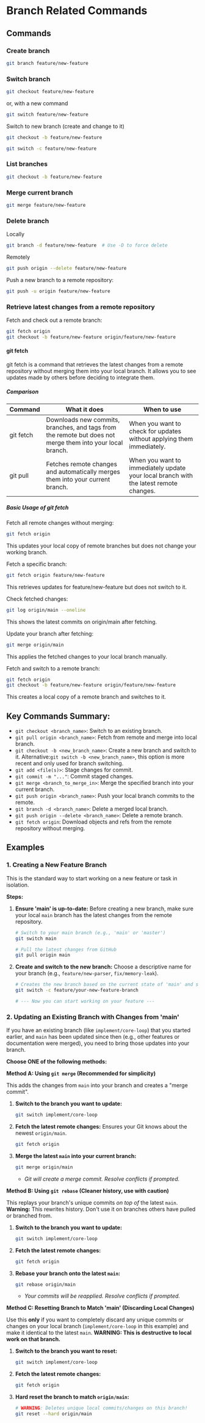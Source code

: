 # Branch Related Commands

## Commands


### Create branch

```sh
git branch feature/new-feature
```

### Switch branch

```sh
git checkout feature/new-feature
```
or, with a new command
```sh
git switch feature/new-feature
```

Switch to new branch (create and change to it)
```sh
git checkout -b feature/new-feature
```

```sh
git switch -c feature/new-feature
```
### List branches

```sh
git checkout -b feature/new-feature
```

### Merge current branch
```sh
git merge feature/new-feature
```


### Delete branch

Locally
```sh
git branch -d feature/new-feature  # Use -D to force delete
```
Remotely
```sh
git push origin --delete feature/new-feature
```

Push a new branch to a remote repository:
```sh
git push -u origin feature/new-feature
```
### Retrieve latest changes from a remote repository

Fetch and check out a remote branch:
```sh
git fetch origin
git checkout -b feature/new-feature origin/feature/new-feature
```

#### git fetch
git fetch is a command that retrieves the latest changes from a remote repository without merging them into your local branch. It allows you to see updates made by others before deciding to integrate them.

##### Comparison

|Command|What it does|When to use|
|----|-----|---|
|git fetch|Downloads new commits, branches, and tags from the remote but does not merge them into your local branch.|When you want to check for updates without applying them immediately.|
|git pull|Fetches remote changes and automatically merges them into your current branch.|When you want to immediately update your local branch with the latest remote changes.|


##### Basic Usage of git fetch

Fetch all remote changes without merging:

```sh
git fetch origin
```

This updates your local copy of remote branches but does not change your working branch.

Fetch a specific branch:

```sh
git fetch origin feature/new-feature
```

This retrieves updates for feature/new-feature but does not switch to it.

Check fetched changes:

```sh
git log origin/main --oneline
```

This shows the latest commits on origin/main after fetching.

Update your branch after fetching:

```sh
git merge origin/main
```

This applies the fetched changes to your local branch manually.

Fetch and switch to a remote branch:

```sh
git fetch origin
git checkout -b feature/new-feature origin/feature/new-feature
```

This creates a local copy of a remote branch and switches to it.


## Key Commands Summary:
- `git checkout <branch_name>`: Switch to an existing branch.
- `git pull origin <branch_name>`: Fetch from remote and merge into local branch.
- `git checkout -b <new_branch_name>`: Create a new branch and switch to it. Alternative:`git switch -b <new_branch_name>`, this option is more recent and only used for branch switching.
- `git add <file(s)>`: Stage changes for commit.
- `git commit -m "..."`: Commit staged changes.
- `git merge <branch_to_merge_in>`: Merge the specified branch into your current branch.
- `git push origin <branch_name>`: Push your local branch commits to the remote.
- `git branch -d <branch_name>`: Delete a merged local branch.
- `git push origin --delete <branch_name>`: Delete a remote branch.
- `git fetch origin`: Download objects and refs from the remote repository without merging.















## Examples

### 1. Creating a New Feature Branch

This is the standard way to start working on a new feature or task in isolation.

**Steps:**

1. **Ensure 'main' is up-to-date:** Before creating a new branch, make sure your local `main` branch has the latest changes from the remote repository.

	```sh
	# Switch to your main branch (e.g., 'main' or 'master')
	git switch main

	# Pull the latest changes from GitHub
	git pull origin main
	```

2. **Create and switch to the new branch:** Choose a descriptive name for your branch (e.g., `feature/new-parser`, `fix/memory-leak`).

	```sh
	# Creates the new branch based on the current state of 'main' and switches to it
	git switch -c feature/your-new-feature-branch

	# --- Now you can start working on your feature ---
	```

### 2. Updating an Existing Branch with Changes from 'main'

If you have an existing branch (like `implement/core-loop`) that you started earlier, and `main` has been updated since then (e.g., other features or documentation were merged), you need to bring those updates into your branch.

**Choose ONE of the following methods:**

**Method A: Using `git merge` (Recommended for simplicity)**

This adds the changes from `main` into your branch and creates a "merge commit".

1. **Switch to the branch you want to update:**
	```sh
	git switch implement/core-loop
	```

2.  **Fetch the latest remote changes:** Ensures your Git knows about the newest `origin/main`.

	```sh
	git fetch origin
	```

3.  **Merge the latest `main` into your current branch:**

	```sh
	git merge origin/main
	```
	- *Git will create a merge commit. Resolve conflicts if prompted.*

**Method B: Using `git rebase` (Cleaner history, use with caution)**

This replays your branch's unique commits *on top of* the latest `main`. **Warning:** This rewrites history. Don't use it on branches others have pulled or branched from.

1. **Switch to the branch you want to update:**

	```sh
	git switch implement/core-loop
	```

2. **Fetch the latest remote changes:**

	```sh
	git fetch origin
	```

3. **Rebase your branch onto the latest `main`:**

	```sh
	git rebase origin/main
	```
	- *Your commits will be reapplied. Resolve conflicts if prompted.*

**Method C: Resetting Branch to Match 'main' (Discarding Local Changes)**

Use this **only** if you want to completely discard any unique commits or changes on your local branch (`implement/core-loop` in this example) and make it identical to the latest `main`. **WARNING: This is destructive to local work on that branch.**

1. **Switch to the branch you want to reset:**

	```sh
	git switch implement/core-loop
	```

2. **Fetch the latest remote changes:**

	```sh
	git fetch origin
	```

3. **Hard reset the branch to match `origin/main`:**
	```bash
	# WARNING: Deletes unique local commits/changes on this branch!
	git reset --hard origin/main
	```
